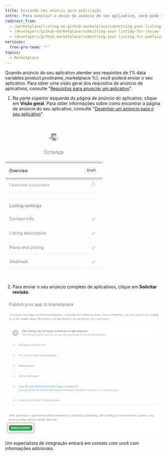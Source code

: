 ```yaml
---
title: Enviando seu anúncio para publicação
intro: 'Para concluir o envio do anúncio do seu aplicativo, você pode solicitar que uma análise seja realizada por um especialista em integração.'
redirect_from:
  - /marketplace/listing-on-github-marketplace/submitting-your-listing-for-review
  - /developers/github-marketplace/submitting-your-listing-for-review
  - /developers/github-marketplace/submitting-your-listing-for-publication
versions:
  free-pro-team: '*'
topics:
  - Marketplace
---
```

Quando anúncio do seu aplicativo atender aos requisitos de {% data variables.product.prodname_marketplace %}, você poderá enviar o seu aplicativo. Para obter uma visão geral dos requisitos de anúncio de aplicativos, consulte "[Requisitos para anunciar um aplicativo](/developers/github-marketplace/requirements-for-listing-an-app)".

1. Na parte superior esquerda da página de anúncio do aplicativo, clique em **Visão geral**. Para obter informações sobre como encontrar a página de anúncio do seu aplicativo, consulte "[Desenhar um anúncio para o seu aplicativo](/developers/github-marketplace/drafting-a-listing-for-your-app)".

  ![Opção de visão geral para o anúncio de rascunho do Marketplace](/assets/images/marketplace/edit-marketplace-listing-overview.png)

2. Para enviar o seu anúncio completo de aplicativos, clique em **Solicitar revisão**.

  ![Lista de verificação para "Publicar o seu aplicativo no Marketplace" com o botão de envio na parte inferior](/assets/images/marketplace/publish-your-app-checklist-and-submission.png)

Um especialista de integração entrará em contato com você com informações adicionais.
